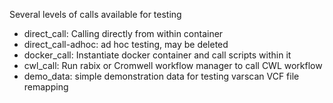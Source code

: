 Several levels of calls available for testing

- direct\_call: Calling directly from within container
- direct\_call-adhoc: ad hoc testing, may be deleted
- docker\_call: Instantiate docker container and call scripts within it
- cwl\_call: Run rabix or Cromwell workflow manager to call CWL workflow
- demo\_data: simple demonstration data for testing varscan VCF file remapping
